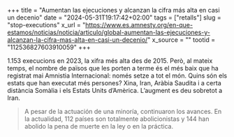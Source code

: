 +++
title = "Aumentan las ejecuciones y alcanzan la cifra más alta en casi un decenio"
date = "2024-05-31T19:17:42+02:00"
tags = ["retalls"]
slug = "stop-executions"
x_url = "https://www.es.amnesty.org/en-que-estamos/noticias/noticia/articulo/global-aumentan-las-ejecuciones-y-alcanzan-la-cifra-mas-alta-en-casi-un-decenio/"
x_source = ""
tootid = "112536827603910059"
+++

1.153 execucions en 2023, la xifra més alta des de 2015. Però, al mateix temps, el nombre de països que les porten a terme és el més baix que ha registrat mai Amnistia Internacional: només setze a tot el món. Quins són els estats que han executat més persones? Xina, Iran, Aràbia Saudita i a certa distància Somàlia i els Estats Units d’Amèrica. L’augment es deu sobretot a Iran.

> A pesar de la actuación de una minoría, continuaron los avances. En la actualidad, 112 países son totalmente abolicionistas y 144 han abolido la pena de muerte en la ley o en la práctica.
